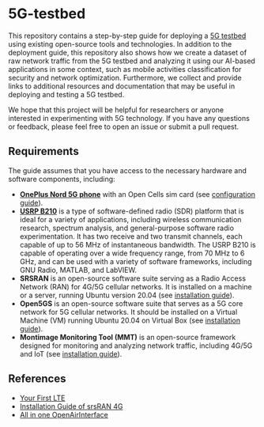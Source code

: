 # 5G-testbed
This repository contains a step-by-step guide for deploying a [5G testbed](./architecture.md) using existing open-source tools and technologies. In addition to the deployment guide, this repository also shows how we create a dataset of raw network traffic from the 5G testbed and analyzing it using our AI-based applications in some context, such as mobile activities classification for security and network optimization. Furthermore, we collect and provide links to additional resources and documentation that may be useful in deploying and testing a 5G testbed.

We hope that this project will be helpful for researchers or anyone interested in experimenting with 5G technology. If you have any questions or feedback, please feel free to open an issue or submit a pull request.

## Requirements
The guide assumes that you have access to the necessary hardware and software components, including:
- [**OnePlus Nord 5G phone**](https://www.oneplus.com/fr/nord-ce-5g/specs) with an Open Cells sim card (see [configuration guide](./5G_phones.md)).
- [**USRP B210**](https://www.ettus.com/all-products/ub210-kit/) is a type of software-defined radio (SDR) platform that is ideal for a variety of applications, including wireless communication research, spectrum analysis, and general-purpose software radio experimentation. It has two receive and two transmit channels, each capable of up to 56 MHz of instantaneous bandwidth. The USRP B210 is capable of operating over a wide frequency range, from 70 MHz to 6 GHz, and can be used with a variety of software frameworks, including GNU Radio, MATLAB, and LabVIEW.
- **SRSRAN** is an open-source software suite serving as a Radio Access Network (RAN) for 4G/5G cellular networks. It is installed on a machine or a server, running Ubuntu version 20.04 (see [installation guide](./srsRAN.md)).
- **Open5GS** is an open-source software suite that serves as a 5G core network for 5G cellular networks. It should be installed on a Virtual Machine (VM) running Ubuntu 20.04 on Virtual Box (see [installation guide](./open5gs.md)).
- **Montimage Monitoring Tool (MMT)** is an open-source framework designed for monitoring and analyzing network traffic, including 4G/5G and IoT (see [installation guide](./mmt.md)).

## References
- [Your First LTE](https://open5gs.org/open5gs/docs/tutorial/01-your-first-lte/)
- [Installation Guide of srsRAN 4G](https://docs.srsran.com/projects/4g/en/latest/general/source/1_installation.html)
- [All in one OpenAirInterface](https://open-cells.com/index.php/2019/09/22/all-in-one-openairinterface/)
